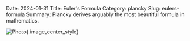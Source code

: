 Date: 2024-01-31
Title: Euler's Formula
Category: plancky
Slug: eulers-formula
Summary: Plancky derives arguably the most beautiful formula in mathematics.

![Photo]({attach}/assets/plancky/2024/eulers-formula.png){.image_center_style}

